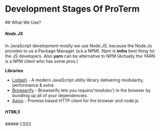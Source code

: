# Development Stages Of ProTerm

## What We Use?

##### Node.JS

In JavaScript development mostly we use Node.JS, because the Node.Js provides to us a Package Manager (a.k.a NPM). Npm is **imho** best thing for the JS developers. Also **yarn** can be alternative to NPM (Actually the YARN is a NPM client who has some pros.)

**Libraries**

- [Lodash](https://lodash.com/) - A modern JavaScript utility library delivering modularity, performance & extra
- [Browserify](http://browserify.org/) - Browserify lets you *require('modules')* in the browser by bundling up all of your dependencies.
- [Axios](https://github.com/axios/axios) - Promise based HTTP client for the browser and node.js

##### HTML5

##### CSS3
